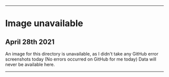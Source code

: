 
***

# Image unavailable

## April 28th 2021

An image for this directory is unavailable, as I didn't take any GitHub error screenshots today (No errors occurred on GitHub for me today) Data will never be available here.

***
